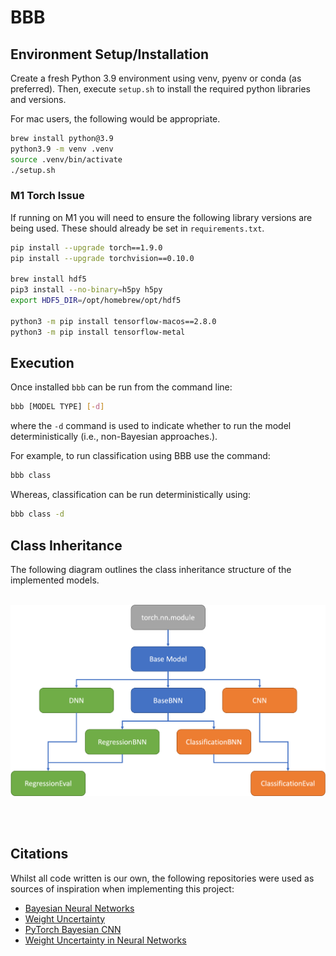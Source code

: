 # BBB

## Environment Setup/Installation

Create a fresh Python 3.9 environment using venv, pyenv or conda (as preferred). Then, execute `setup.sh` to install the required python libraries and versions.

For mac users, the following would be appropriate.

```sh
brew install python@3.9
python3.9 -m venv .venv
source .venv/bin/activate
./setup.sh
```

### M1 Torch Issue

If running on M1 you will need to ensure the following library versions are being used. These should already be set in `requirements.txt`.

```sh
pip install --upgrade torch==1.9.0
pip install --upgrade torchvision==0.10.0

brew install hdf5
pip3 install --no-binary=h5py h5py
export HDF5_DIR=/opt/homebrew/opt/hdf5

python3 -m pip install tensorflow-macos==2.8.0
python3 -m pip install tensorflow-metal

```

## Execution

Once installed `bbb` can be run from the command line:

```sh
bbb [MODEL TYPE] [-d]
```

where the `-d` command is used to indicate whether to run the model deterministically (i.e., non-Bayesian approaches.).

For example, to run classification using BBB use the command:

```sh
bbb class
```

Whereas, classification can be run deterministically using:

```sh
bbb class -d
```

## Class Inheritance

The following diagram outlines the class inheritance structure of the implemented models.
<br/>
<br/>

![image class_inheritance](./bbb_inheritance.png)

<br/>
<br/>

## Citations

Whilst all code written is our own, the following repositories were used as sources of inspiration when implementing this project:

- [Bayesian Neural Networks](https://github.com/JavierAntoran/Bayesian-Neural-Networks)
- [Weight Uncertainty](https://github.com/danielkelshaw/WeightUncertainty)
- [PyTorch Bayesian CNN](https://github.com/kumar-shridhar/PyTorch-BayesianCNN)
- [Weight Uncertainty in Neural Networks](https://github.com/saxena-mayur/Weight-Uncertainty-in-Neural-Networks)
